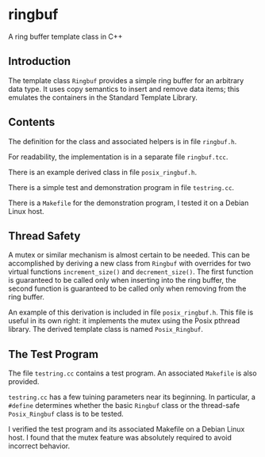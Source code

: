 # ringbuf
A ring buffer template class in C++
## Introduction
The template class `Ringbuf` provides a simple ring buffer for an arbitrary data type. It uses copy semantics to insert and remove data items; this emulates the containers in the Standard Template Library.
## Contents
The definition for the class and associated helpers is in file `ringbuf.h`.

For readability, the implementation is in a separate file `ringbuf.tcc`.

There is an example derived class in file `posix_ringbuf.h`.

There is a simple test and demonstration program in file `testring.cc`.

There is a `Makefile` for the demonstration program, I tested it on a Debian Linux host.
## Thread Safety
A mutex or similar mechanism is almost certain to be needed. This can be accomplished by deriving a new class from `Ringbuf` with overrides for two virtual functions `increment_size()` and `decrement_size()`. The first function is guaranteed to be called only when inserting into the ring buffer, the second function is guaranteed to be called only when removing from the ring buffer.

An example of this derivation is included in file `posix_ringbuf.h`. This file is useful in its own right: it implements the mutex using the Posix pthread library. The derived template class is named `Posix_Ringbuf`.
## The Test Program
The file `testring.cc` contains a test program. An associated `Makefile` is also provided.

`testring.cc` has a few tuining parameters near its beginning. In particular, a `#define` determines whether the basic `Ringbuf` class or the thread-safe `Posix_Ringbuf` class is to be tested.

I verified the test program and its associated Makefile on a Debian Linux host. I found that the mutex feature was absolutely required to avoid incorrect behavior.
